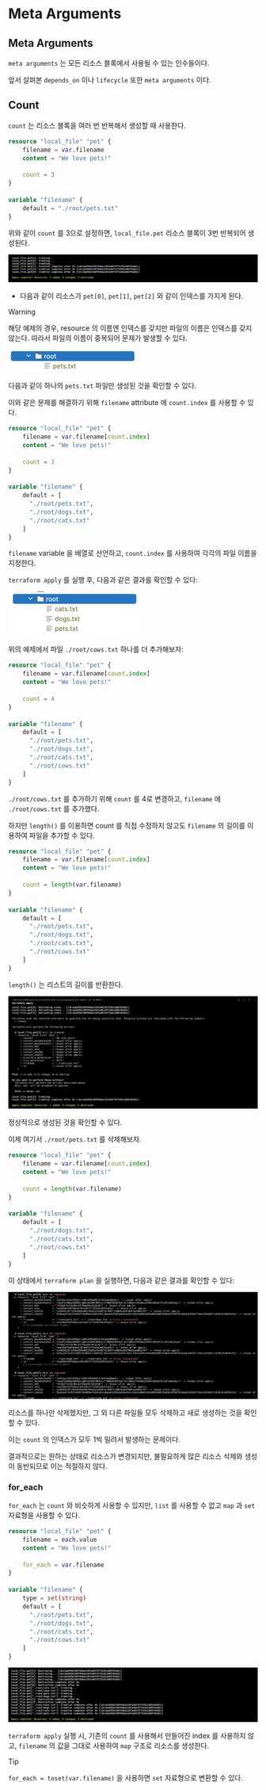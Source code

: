 # Meta Arguments

## Meta Arguments

`meta arguments` 는 모든 리소스 블록에서 사용될 수 있는 인수들이다.

앞서 살펴본 `depends_on` 이나 `lifecycle` 또한 `meta arguments` 이다.

## Count

`count` 는 리소스 블록을 여러 번 반복해서 생성할 때 사용한다.

```terraform
resource "local_file" "pet" {
    filename = var.filename
    content = "We love pets!"
    
    count = 3
}

variable "filename" {
    default = "./root/pets.txt"
}
```

위와 같이 `count` 를 3으로 설정하면, `local_file.pet` 리소스 블록이 3번 반복되어 생성된다.

![img.png](../images/4-working-with-terraform/5-meta-arguments/img.png)

- 다음과 같이 리소스가 `pet[0]`, `pet[1]`, `pet[2]` 와 같이 인덱스를 가지게 된다.

> [!WARNING]
> 해당 예제의 경우, resource 의 이름엔 인덱스를 갖지만 파일의 이름은 인덱스를 갖지 않는다.
> 따라서 파일의 이름이 중복되어 문제가 발생할 수 있다.

![img_2.png](../images/4-working-with-terraform/5-meta-arguments/img_2.png)

다음과 같이 하나의 `pets.txt` 파일만 생성된 것을 확인할 수 있다.

이와 같은 문제를 해결하기 위해 `filename` attribute 에 `count.index` 를 사용할 수 있다.

```terraform
resource "local_file" "pet" {
    filename = var.filename[count.index]
    content = "We love pets!"
    
    count = 3
}

variable "filename" {
    default = [
      "./root/pets.txt",
      "./root/dogs.txt",
      "./root/cats.txt"
    ]
}
```

`filename` variable 을 배열로 선언하고, `count.index` 를 사용하여 각각의 파일 이름을 지정한다.

`terraform apply` 를 실행 후, 다음과 같은 결과를 확인할 수 있다:

![img_3.png](../images/4-working-with-terraform/5-meta-arguments/img_3.png)

위의 예제에서 파일 `./root/cows.txt` 하나를 더 추가해보자:

```terraform
resource "local_file" "pet" {
    filename = var.filename[count.index]
    content = "We love pets!"
    
    count = 4
}

variable "filename" {
    default = [
      "./root/pets.txt",
      "./root/dogs.txt",
      "./root/cats.txt",
      "./root/cows.txt"
    ]
}
```

`./root/cows.txt` 를 추가하기 위해 `count` 를 4로 변경하고, `filename` 에 `./root/cows.txt` 를 추가했다.

하지만 `length()` 를 이용하면 count 를 직접 수정하지 않고도 `filename` 의 길이를 이용하여 파일을 추가할 수 있다.

```terraform
resource "local_file" "pet" {
    filename = var.filename[count.index]
    content = "We love pets!"
    
    count = length(var.filename)
}

variable "filename" {
    default = [
      "./root/pets.txt",
      "./root/dogs.txt",
      "./root/cats.txt",
      "./root/cows.txt"
    ]
}
```

`length()` 는 리스트의 길이를 반환한다.

![img_1.png](../images/4-working-with-terraform/5-meta-arguments/img_1.png)

정상적으로 생성된 것을 확인할 수 있다.

이제 여기서 `./root/pets.txt` 를 삭제해보자.

```terraform
resource "local_file" "pet" {
    filename = var.filename[count.index]
    content = "We love pets!"
    
    count = length(var.filename)
}

variable "filename" {
    default = [
      "./root/dogs.txt",
      "./root/cats.txt",
      "./root/cows.txt"
    ]
}
```

이 상태에서 `terraform plan` 을 실행하면, 다음과 같은 결과를 확인할 수 있다:

![img_4.png](../images/4-working-with-terraform/5-meta-arguments/img_4.png)

리소스를 하나만 삭제했지만, 그 외 다른 파일들 모두 삭제하고 새로 생성하는 것을 확인할 수 있다.

이는 `count` 의 인덱스가 모두 1씩 밀려서 발생하는 문제이다.

결과적으로는 원하는 상태로 리소스가 변경되지만, 불필요하게 많은 리소스 삭제와 생성이 동반되므로 이는 적절하지 않다.


### for_each

`for_each` 는 `count` 와 비슷하게 사용할 수 있지만, `list` 를 사용할 수 없고 `map` 과 `set` 자료형을 사용할 수 있다.

```terraform
resource "local_file" "pet" {
    filename = each.value
    content = "We love pets!"
    
    for_each = var.filename
}

variable "filename" {
    type = set(string)
    default = [
      "./root/pets.txt",
      "./root/dogs.txt",
      "./root/cats.txt",
      "./root/cows.txt"
    ]
}
```

![img_5.png](../images/4-working-with-terraform/5-meta-arguments/img_5.png)

`terraform apply` 실행 시, 기존의 `count` 를 사용해서 만들어진 index 를 사용하지 않고, `filename` 의 값을 그대로 사용하여 `map` 구조로 리소스를 생성한다.

> [!TIP]
> `for_each = toset(var.filename)` 을 사용하면 `set` 자료형으로 변환할 수 있다.
